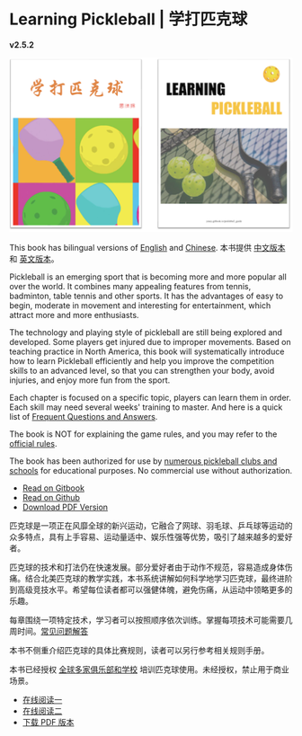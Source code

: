 # Learning Pickleball | 学打匹克球

**v2.5.2**

![Learning Pickleball](_images/cover.png)

This book has bilingual versions of [English](https://github.com/yeasy/learning_pickleball/releases/download/v2.5.0/learning_pickleball-v2.5.0-en.pdf) and [Chinese](https://github.com/yeasy/learning_pickleball/releases/download/v2.5.0/learning_pickleball-v2.5.0-cn.pdf). 本书提供 [中文版本](https://github.com/yeasy/learning_pickleball/releases/download/v2.5.0/learning_pickleball-v2.5.0-cn.pdf) 和 [英文版本](https://github.com/yeasy/learning_pickleball/releases/download/v2.5.0/learning_pickleball-v2.5.0-en.pdf)。

Pickleball is an emerging sport that is becoming more and more popular all over the world. It combines many appealing features from tennis, badminton, table tennis and other sports. It has the advantages of easy to begin, moderate in movement and interesting for entertainment, which attract more and more enthusiasts.

The technology and playing style of pickleball are still being explored and developed. Some players get injured due to improper movements. Based on teaching practice in North America, this book will systematically introduce how to learn Pickleball efficiently and help you improve the competition skills to an advanced level, so that you can strengthen your body, avoid injuries, and enjoy more fun from the sport.

Each chapter is focused on a specific topic, players can learn them in order. Each skill may need several weeks' training to master. And here is a quick list of [Frequent Questions and Answers](19_faq_en.md).

The book is NOT for explaining the game rules, and you may refer to the [official rules](https://usapickleball.org/what-is-pickleball/official-rules/).

The book has been authorized for use by [numerous pickleball clubs and schools](https://github.com/yeasy/learning_pickleball/wiki/) for educational purposes. No commercial use without authorization.

* [Read on Gitbook](https://yeasy.gitbook.io/learning_pickleball/01_background_en)
* [Read on Github](https://github.com/yeasy/learning_pickleball/blob/main/SUMMARY.md)
* [Download PDF Version](https://github.com/yeasy/learning_pickleball/releases/)

匹克球是一项正在风靡全球的新兴运动，它融合了网球、羽毛球、乒乓球等运动的众多特点，具有上手容易、运动量适中、娱乐性强等优势，吸引了越来越多的爱好者。

匹克球的技术和打法仍在快速发展。部分爱好者由于动作不规范，容易造成身体伤痛。结合北美匹克球的教学实践，本书系统讲解如何科学地学习匹克球，最终进阶到高级竞技水平。希望每位读者都可以强健体魄，避免伤痛，从运动中领略更多的乐趣。

每章围绕一项特定技术，学习者可以按照顺序依次训练。掌握每项技术可能需要几周时间。[常见问题解答](19_faq_cn.md)

本书不侧重介绍匹克球的具体比赛规则，读者可以另行参考相关规则手册。

本书已经授权 [全球多家俱乐部和学校](https://github.com/yeasy/learning_pickleball/wiki/) 培训匹克球使用。未经授权，禁止用于商业场景。

* [在线阅读一](https://yeasy.gitbook.io/learning_pickleball)
* [在线阅读二](https://github.com/yeasy/learning_pickleball/blob/main/SUMMARY.md)
* [下载 PDF 版本](https://github.com/yeasy/learning_pickleball/releases/)

